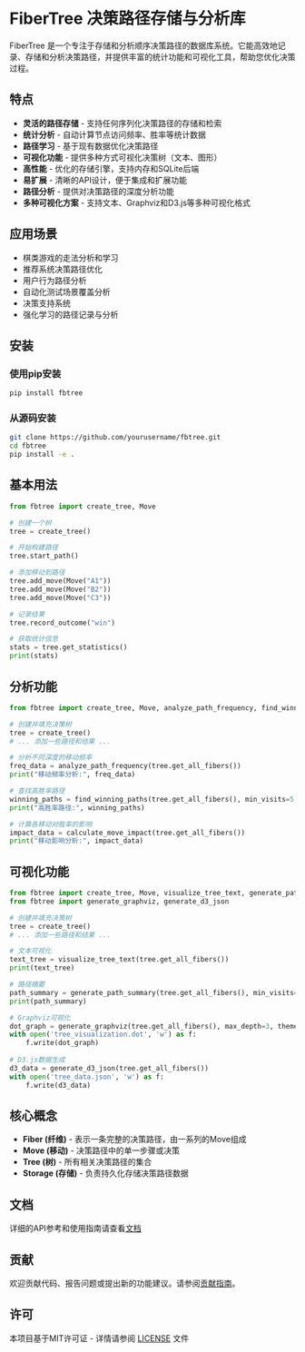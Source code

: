 ﻿# FiberTree 决策路径存储与分析库

FiberTree 是一个专注于存储和分析顺序决策路径的数据库系统。它能高效地记录、存储和分析决策路径，并提供丰富的统计功能和可视化工具，帮助您优化决策过程。

## 特点

- **灵活的路径存储** - 支持任何序列化决策路径的存储和检索
- **统计分析** - 自动计算节点访问频率、胜率等统计数据
- **路径学习** - 基于现有数据优化决策路径
- **可视化功能** - 提供多种方式可视化决策树（文本、图形）
- **高性能** - 优化的存储引擎，支持内存和SQLite后端
- **易扩展** - 清晰的API设计，便于集成和扩展功能
- **路径分析** - 提供对决策路径的深度分析功能
- **多种可视化方案** - 支持文本、Graphviz和D3.js等多种可视化格式

## 应用场景

- 棋类游戏的走法分析和学习
- 推荐系统决策路径优化
- 用户行为路径分析
- 自动化测试场景覆盖分析
- 决策支持系统
- 强化学习的路径记录与分析

## 安装

### 使用pip安装

```bash
pip install fbtree
```

### 从源码安装

```bash
git clone https://github.com/yourusername/fbtree.git
cd fbtree
pip install -e .
```

## 基本用法

```python
from fbtree import create_tree, Move

# 创建一个树
tree = create_tree()

# 开始构建路径
tree.start_path()

# 添加移动到路径
tree.add_move(Move("A1"))
tree.add_move(Move("B2"))
tree.add_move(Move("C3"))

# 记录结果
tree.record_outcome("win")

# 获取统计信息
stats = tree.get_statistics()
print(stats)
```

## 分析功能

```python
from fbtree import create_tree, Move, analyze_path_frequency, find_winning_paths, calculate_move_impact

# 创建并填充决策树
tree = create_tree()
# ... 添加一些路径和结果 ...

# 分析不同深度的移动频率
freq_data = analyze_path_frequency(tree.get_all_fibers())
print("移动频率分析:", freq_data)

# 查找高胜率路径
winning_paths = find_winning_paths(tree.get_all_fibers(), min_visits=5, min_win_rate=0.6)
print("高胜率路径:", winning_paths)

# 计算各移动对胜率的影响
impact_data = calculate_move_impact(tree.get_all_fibers())
print("移动影响分析:", impact_data)
```

## 可视化功能

```python
from fbtree import create_tree, Move, visualize_tree_text, generate_path_summary
from fbtree import generate_graphviz, generate_d3_json

# 创建并填充决策树
tree = create_tree()
# ... 添加一些路径和结果 ...

# 文本可视化
text_tree = visualize_tree_text(tree.get_all_fibers())
print(text_tree)

# 路径摘要
path_summary = generate_path_summary(tree.get_all_fibers(), min_visits=3)
print(path_summary)

# Graphviz可视化
dot_graph = generate_graphviz(tree.get_all_fibers(), max_depth=3, theme='light')
with open('tree_visualization.dot', 'w') as f:
    f.write(dot_graph)
    
# D3.js数据生成
d3_data = generate_d3_json(tree.get_all_fibers())
with open('tree_data.json', 'w') as f:
    f.write(d3_data)
```

## 核心概念

- **Fiber (纤维)** - 表示一条完整的决策路径，由一系列的Move组成
- **Move (移动)** - 决策路径中的单一步骤或决策
- **Tree (树)** - 所有相关决策路径的集合
- **Storage (存储)** - 负责持久化存储决策路径数据

## 文档

详细的API参考和使用指南请查看[文档](docs/api_reference.md)

## 贡献

欢迎贡献代码、报告问题或提出新的功能建议。请参阅[贡献指南](CONTRIBUTING.md)。

## 许可

本项目基于MIT许可证 - 详情请参阅 [LICENSE](LICENSE) 文件 
